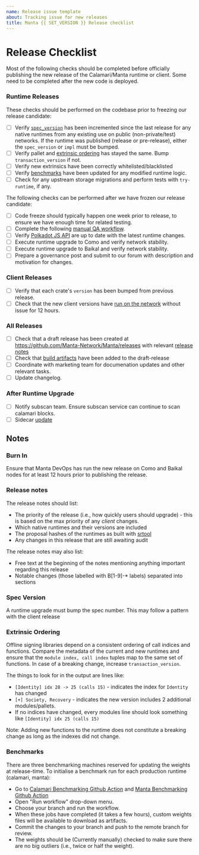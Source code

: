 ```yaml
---
name: Release issue template
about: Tracking issue for new releases
title: Manta {{ SET_VERSION }} Release checklist
---
```

# Release Checklist

Most of the following checks should be completed before officially publishing the new release
of the Calamari/Manta runtime or client. Some need to be completed after the new code is deployed.

### Runtime Releases

These checks should be performed on the codebase prior to freezing our release candidate:

- [ ] Verify [`spec_version`](#spec-version) has been incremented since the
    last release for any native runtimes from any existing use on public
    (non-private/test) networks. If the runtime was published (release or pre-release), either
    the `spec_version` or `impl` must be bumped.
- [ ] Verify pallet and [extrinsic ordering](#extrinsic-ordering) has stayed
    the same. Bump `transaction_version` if not.
- [ ] Verify new extrinsics have been correctly whitelisted/blacklisted
- [ ] Verify [benchmarks](#benchmarks) have been updated for any modified
    runtime logic.
- [ ] Check for any upstream storage migrations and perform tests with `try-runtime`, if any.

The following checks can be performed after we have frozen our release candidate:

- [ ] Code freeze should typically happen one week prior to release, to ensure we have enough time for related testing.
- [ ] Complete the following [manual QA workflow](https://hackmd.io/TbFmorG2RnOPmLuFcg9JOQ?view).
- [ ] Verify [Polkadot JS API](#polkadot-js) are up to date with the latest
    runtime changes.
- [ ] Execute runtime upgrade to Como and verify network stability.
- [ ] Execute runtime upgrade to Baikal and verify network stability.
- [ ] Prepare a governance post and submit to our forum with description and motivation for changes.

### Client Releases

- [ ] Verify that each crate's `version` has been bumped from previous release.
- [ ] Check that the new client versions have [run on the network](#burn-in) without issue for 12 hours.

### All Releases

- [ ] Check that a draft release has been created at
    https://github.com/Manta-Network/Manta/releases with relevant [release
    notes](#release-notes)
- [ ] Check that [build artifacts](#build-artifacts) have been added to the
    draft-release
- [ ] Coordinate with marketing team for documenation updates and other relevant tasks.
- [ ] Update changelog.

### After Runtime Upgrade
- [ ] Notify subscan team. Ensure subscan service can continue to scan calamari blocks.
- [ ] Sidecar [update](https://github.com/paritytech/substrate-api-sidecar/blob/master/src/chains-config/metadata-consts/calamariConsts.ts#L6)

## Notes

### Burn In

Ensure that Manta DevOps has run the new release on Como and Baikal nodes
for at least 12 hours prior to publishing the release.

### Release notes

The release notes should list:

- The priority of the release (i.e., how quickly users should upgrade) - this is
    based on the max priority of any *client* changes.
- Which native runtimes and their versions are included
- The proposal hashes of the runtimes as built with
    [srtool](https://gitlab.com/chevdor/srtool)
- Any changes in this release that are still awaiting audit

The release notes may also list:

- Free text at the beginning of the notes mentioning anything important
    regarding this release
- Notable changes (those labelled with B[1-9]-* labels) separated into sections

### Spec Version

A runtime upgrade must bump the spec number. This may follow a pattern with the
client release

### Extrinsic Ordering

Offline signing libraries depend on a consistent ordering of call indices and
functions. Compare the metadata of the current and new runtimes and ensure that
the `module index, call index` tuples map to the same set of functions. In case
of a breaking change, increase `transaction_version`.

The things to look for in the output are lines like:
  - `[Identity] idx 28 -> 25 (calls 15)` - indicates the index for `Identity` has changed
  - `[+] Society, Recovery` - indicates the new version includes 2 additional modules/pallets.
  - If no indices have changed, every modules line should look something like `[Identity] idx 25 (calls 15)`

Note: Adding new functions to the runtime does not constitute a breaking change
as long as the indexes did not change.

### Benchmarks

There are three benchmarking machines reserved for updating the weights at
release-time. To initialise a benchmark run for each production runtime
(calamari, manta):
* Go to [Calamari Benchmarking Github Action](https://github.com/Manta-Network/Manta/actions/workflows/generate_calamari_weights_files.yml) 
  and [Manta Benchmarking Github Action](https://github.com/Manta-Network/Manta/actions/workflows/generate_manta_weights_files.yml)
* Open "Run workflow" drop-down menu.
* Choose your branch and run the workflow.
* When these jobs have completed (it takes a few hours), custom weights files will
    be available to download as artifacts. 
* Commit the changes to your branch and push to the remote branch for review.
* The weights should be (Currently manually) checked to make sure there are no
    big outliers (i.e., twice or half the weight).
